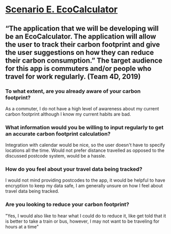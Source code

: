 # <ins>**Scenario E. EcoCalculator**</ins>

## “The application that we will be developing will be an EcoCalculator. The application will allow the user to track their carbon footprint and give the user suggestions on how they can reduce their carbon consumption.” The target audience for this app is commuters and/or people who travel for work regularly.  (Team 4D, 2019)


### To what extent, are you already aware of your carbon footprint?

As a commuter, I do not have a high level of awareness about my current carbon footprint although I know my current habits are bad.


### What information would you be willing to input regularly to get an accurate carbon footprint calculation?
Integration with calendar would be nice, so the user doesn't have to specify locations all the time.  Would not prefer distance travelled as opposed to the discussed postcode system, would be a hassle.

### How do you feel about your travel data being tracked?

I would not mind providing postcodes to the app, it would be helpful to have encryption to keep my data safe, I am generally unsure on how I feel about travel data being tracked.

### Are you looking to reduce your carbon footprint?

"Yes, I would also like to hear what I could do to reduce it, like get told that it is better to take a train or bus, however, I may not want to be traveling for hours at a time"
